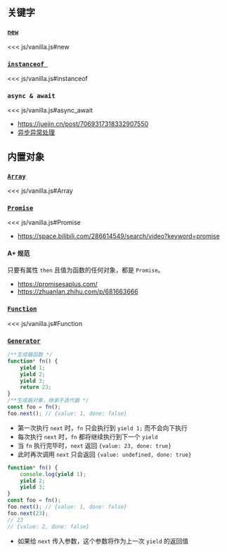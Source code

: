 ## 关键字

### [`new`](https://developer.mozilla.org/zh-CN/docs/Web/JavaScript/Reference/Operators/new)

<<< js/vanilla.js#new

### [`instanceof `](https://developer.mozilla.org/zh-CN/docs/Web/JavaScript/Reference/Global_Objects/Function/@@hasInstance)

<<< js/vanilla.js#instanceof

### `async & await`

<<< js/vanilla.js#async_await

-   https://juejin.cn/post/7069317318332907550
-   [异步异常处理](https://juejin.cn/post/6844903462002491399)

## 内置对象

### [`Array`](https://developer.mozilla.org/zh-CN/docs/Web/JavaScript/Reference/Global_Objects/Array)

<<< js/vanilla.js#Array

### [`Promise`](https://developer.mozilla.org/zh-CN/docs/Web/JavaScript/Reference/Global_Objects/Promise)

<<< js/vanilla.js#Promise

-   https://space.bilibili.com/286614549/search/video?keyword=promise

#### A+ 规范

只要有属性 `then` 且值为函数的任何对象，都是 `Promise`。

-   https://promisesaplus.com/
-   https://zhuanlan.zhihu.com/p/681663666

### [`Function`](https://developer.mozilla.org/zh-CN/docs/Web/JavaScript/Reference/Global_Objects/Function)

<<< js/vanilla.js#Function

### [`Generator`](https://developer.mozilla.org/zh-CN/docs/Web/JavaScript/Reference/Global_Objects/Generator)

```js
/**生成器函数 */
function* fn() {
    yield 1;
    yield 2;
    yield 3;
    return 23;
}
/**生成器对象，继承于迭代器 */
const foo = fn();
foo.next(); // {value: 1, done: false}
```

-   第一次执行 `next` 时，`fn` 只会执行到 `yield 1;` 而不会向下执行
-   每次执行 `next` 时，`fn` 都将继续执行到下一个 `yield`
-   当 `fn` 执行完毕时，`next` 返回 `{value: 23, done: true}`
-   此时再次调用 `next` 只会返回 `{value: undefined, done: true}`

```js
function* fn() {
    console.log(yield 1);
    yield 2;
    yield 3;
}
const foo = fn();
foo.next(); // {value: 1, done: false}
foo.next(23);
// 23
// {value: 2, done: false}
```

-   如果给 `next` 传入参数，这个参数将作为上一次 `yield` 的返回值
